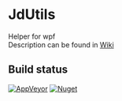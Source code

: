 # JdUtils
Helper for wpf\
Description can be found in [Wiki](https://github.com/duchacekjan/JdUtils/wiki)
## Build status
[![AppVeyor](https://img.shields.io/appveyor/build/duchacekjan/jdutils?logo=appveyor&logoColor=lightgray)](https://ci.appveyor.com/project/duchacekjan/jdutils)
[![Nuget](https://img.shields.io/nuget/v/jdutils?logo=nuget)](https://www.nuget.org/packages/JdUtils/)

